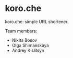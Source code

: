 # koro.che

koro.che: simple URL shortener.

Team members:
 - Nikita Bosov
 - Olga Shimanskaya
 - Andrey Kislitsyn
